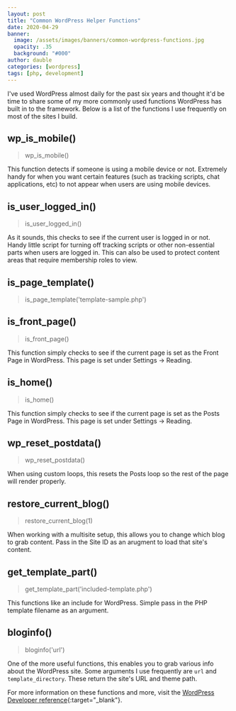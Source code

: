 ```yaml
---
layout: post
title: "Common WordPress Helper Functions"
date: 2020-04-29
banner:
  image: /assets/images/banners/common-wordpress-functions.jpg
  opacity: .35
  background: "#000"
author: dauble
categories: [wordpress]
tags: [php, development]
---
```


I've used WordPress almost daily for the past six years and thought it'd be time to share some of my more commonly used functions WordPress has built in to the framework. Below is a list of the functions I use frequently on most of the sites I build.

## wp_is_mobile()
>wp_is_mobile()

This function detects if someone is using a mobile device or not. Extremely handy for when you want certain features (such as tracking scripts, chat applications, etc) to not appear when users are using mobile devices.

## is_user_logged_in()
>is_user_logged_in()

As it sounds, this checks to see if the current user is logged in or not. Handy little script for turning off tracking scripts or other non-essential parts when users are logged in. This can also be used to protect content areas that require membership roles to view.

## is_page_template()
>is_page_template('template-sample.php')

## is_front_page()
>is_front_page()

This function simply checks to see if the current page is set as the Front Page in WordPress. This page is set under Settings -> Reading.

## is_home()
>is_home()

This function simply checks to see if the current page is set as the Posts Page in WordPress. This page is set under Settings -> Reading.

## wp_reset_postdata()
>wp_reset_postdata()

When using custom loops, this resets the Posts loop so the rest of the page will render properly.

## restore_current_blog()
>restore_current_blog(1)

When working with a multisite setup, this allows you to change which blog to grab content. Pass in the Site ID as an arugment to load that site's content.

## get_template_part()
>get_template_part('included-template.php')

This functions like an include for WordPress. Simple pass in the PHP template filename as an argument.

## bloginfo()
>bloginfo('url')

One of the more useful functions, this enables you to grab various info about the WordPress site. Some arguments I use frequently are `url` and `template_directory`. These return the site's URL and theme path.

For more information on these functions and more, visit the [WordPress Developer reference](https://developer.wordpress.org/reference/functions/){:target="_blank"}.